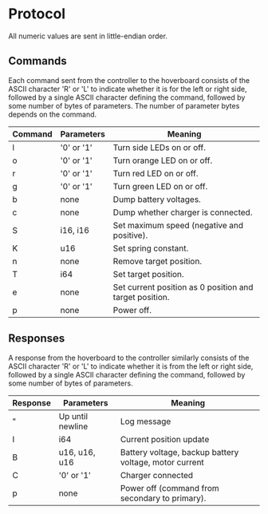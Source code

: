 # Protocol

All numeric values are sent in little-endian order.

## Commands

Each command sent from the controller to the hoverboard consists of the ASCII character 'R' or 'L'
to indicate whether it is for the left or right side, followed by a single ASCII character defining
the command, followed by some number of bytes of parameters. The number of parameter bytes depends
on the command.

| Command | Parameters | Meaning                                                 |
| ------- | ---------- | ------------------------------------------------------- |
| l       | '0' or '1' | Turn side LEDs on or off.                               |
| o       | '0' or '1' | Turn orange LED on or off.                              |
| r       | '0' or '1' | Turn red LED on or off.                                 |
| g       | '0' or '1' | Turn green LED on or off.                               |
| b       | none       | Dump battery voltages.                                  |
| c       | none       | Dump whether charger is connected.                      |
| S       | i16, i16   | Set maximum speed (negative and positive).              |
| K       | u16        | Set spring constant.                                    |
| n       | none       | Remove target position.                                 |
| T       | i64        | Set target position.                                    |
| e       | none       | Set current position as 0 position and target position. |
| p       | none       | Power off.                                              |

## Responses

A response from the hoverboard to the controller similarly consists of the ASCII character 'R' or
'L' to indicate whether it is from the left or right side, followed by a single ASCII character
defining the command, followed by some number of bytes of parameters.

| Response | Parameters       | Meaning                                                |
| -------- | ---------------- | ------------------------------------------------------ |
| "        | Up until newline | Log message                                            |
| I        | i64              | Current position update                                |
| B        | u16, u16, u16    | Battery voltage, backup battery voltage, motor current |
| C        | '0' or '1'       | Charger connected                                      |
| p        | none             | Power off (command from secondary to primary).         |
